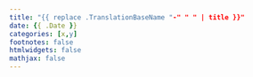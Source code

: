 ```yaml
---
title: "{{ replace .TranslationBaseName "-" " " | title }}"
date: {{ .Date }}
categories: [x,y]
footnotes: false
htmlwidgets: false
mathjax: false
---
```

